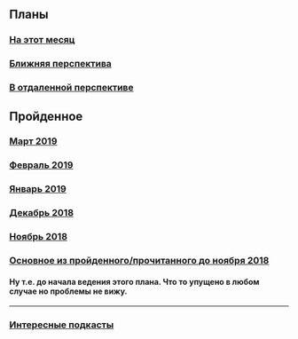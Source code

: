 ## Планы
### [На этот месяц](2019/April.md)

### [Ближняя перспектива](some-next-mounth.md)
### [В отдаленной перспективе](someday.md)

## Пройденное
### [Март 2019](2019/March.md)
### [Февраль 2019](2019/February.md)
### [Январь 2019](2019/January.md)
### [Декабрь 2018](2018/December.md)
### [Ноябрь 2018](2018/November.md)
### [Основное из пройденного/прочитанного до ноября 2018](passed.md)
#### Ну т.е. до начала ведения этого плана. Что то упущено в любом случае но проблемы не вижу.
__________________________________
### [Интересные подкасты](podcasts.md)
